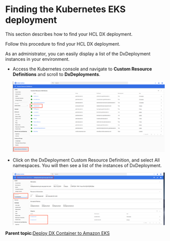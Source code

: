 # Finding the Kubernetes EKS deployment

This section describes how to find your HCL DX deployment.

Follow this procedure to find your HCL DX deployment.

As an administrator, you can easily display a list of the DxDeployment instances in your environment.

-   Access the Kubernetes console and navigate to **Custom Resource Definitions** and scroll to **DxDeployments**.

    ![](../images/container_k8s_crds.png "DxDeployment under Custom Resource Definitions")

-   Click on the DxDeployment Custom Resource Definition, and select All namespaces. You will then see a list of the instances of DxDeployment.

    ![](../images/container_k8s_instances.png "Instances of DxDeployment")


**Parent topic:**[Deploy DX Container to Amazon EKS](../containerization/kubernetes_eks.md)


